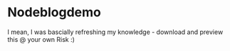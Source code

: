# Nodeblogdemo

I mean, I was bascially refreshing my knowledge - download and preview this @ your own Risk :)
